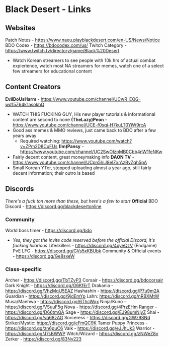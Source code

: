 # Black Desert - Links

## Websites
Patch Notes - https://www.naeu.playblackdesert.com/en-US/News/Notice
BDO Codex - https://bdocodex.com/us/
Twitch Category - https://www.twitch.tv/directory/game/Black%20Desert
  - Watch Korean streamers to see people with 10k hrs of actual combat expierience, watch most NA streamers for memes, watch one of a select few streamers for educational content

## Content Creators
**EvilDoUsHarm** - https://www.youtube.com/channel/UCwR_EQG-wd15Z64k1asokhQ
  - WATCH THIS FUCKING GUY, His new player tutorials & informational content are second to none
**(TheLazy)Peon** - https://www.youtube.com/channel/UCE-f0sqi-H7kuLT0YiW9rcA
  - Good ass memes & MMO reviews, just came back to BDO after a few years away
    - Required watching: https://www.youtube.com/watch?v=ZPm2D8CuFUs
**(Im)Pansy** - https://www.youtube.com/channel/UC2SwOIzpMB0Cbb4nW1feNKw
  - Fairly decent content, great moneymaking info
**DAON TV** - https://www.youtube.com/channel/UCpn5hiJ8elZxrAzBvZqh5pA
  - Small Korean YTer, stopped uploading almost a year ago, still fairly decent information; their outro is based

## Discords
*There's a fuck ton more than these, but here's a few to start*
**Official** BDO Discord - https://discord.gg/blackdesertonline

### Community
World boss timer - https://discord.gg/bdo 
  - *Yes, they got the invite code reserved before the official Discord, it's fucking hilarious*
Lifeskillers - https://discord.gg/4xyeQzV
(Endgame) PvE LFG - https://discord.gg/GVs5xKBUbk
Community & Official events - https://discord.gg/Ge8sxeW

### Class-specific
Archer - https://discord.gg/TbTZvP3
Corsair - https://discord.gg/bdocorsair
Dark Knight - https://discord.gg/G6KfErT
Drakania - https://discord.gg/VhzMqU5EAZ
Hashashin - https://discord.gg/P7u9m2A
Guardian - https://discord.gg/9jdEmYp
Lahn: https://discord.gg/nRBXMtW
Musa/Maehwa - https://discord.gg/6ThcWqx 
Ninja/Kuno - https://discord.gg/VSuuF5g
Nova - https://discord.gg/4PrzEHm
Ranger - https://discord.gg/D66tmQA
Sage - https://discord.gg/EJ98umNjyZ
Shai - https://discord.gg/vq68zAG
Sorceress - https://discord.gg/GWz9SNd
Striker/Mystic: https://discord.gg/eFmQC9K
Tamer Puppy Princess - https://discord.gg/zn6puC6
Valk - https://discord.gg/eJJhUk3
Warrior - https://discord.gg/J7sBWWP
Witch/Wizard - https://discord.gg/zNWeZ8v
Zerker - https://discord.gg/83Ny223
